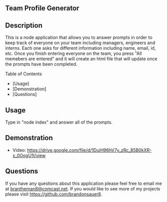 ## Team Profile Generator

## Description
This is a node application that allows you to answer prompts in order to keep track of everyone on your team including managers, engineers and interns. Each one asks for different information including name, email, id, etc. Once you finish entering everyone on the team, you press "All memebers are entered" and it will create an html file that will update once the prompts have been completed.

Table of Contents
* [Usage]
* [Demonstration]
* [Questions]
## Usage
Type in "node index" and answer all of the prompts. 

## Demonstration
* Video: https://drive.google.com/file/d/1DuiH96hV7y_zRc_85B0kXR-x_0OogU1l/view


## Questions
If you have any questions about this application please feel free to email me at brantheman8@comcast.net. If you would like to see more of my projects please visit https://github.com/brandonsauer8.